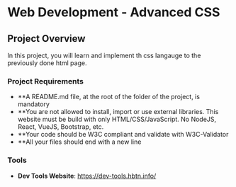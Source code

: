 # Web Development - Advanced CSS

## Project Overview

In this project, you will learn and implement th css langauge to the previously done html page.

### Project Requirements
- **A README.md file, at the root of the folder of the project, is mandatory
- **You are not allowed to install, import or use external libraries. This website must be build with only HTML/CSS/JavaScript. No NodeJS, React, VueJS, Bootstrap, etc.
- **Your code should be W3C compliant and validate with W3C-Validator
- **All your files should end with a new line

### Tools
- **Dev Tools Website**: https://dev-tools.hbtn.info/

